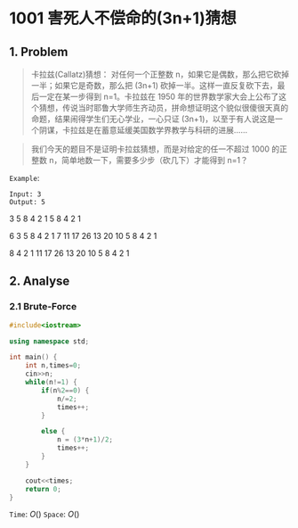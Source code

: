 # 1001 害死人不偿命的(3n+1)猜想

## 1. Problem

> 卡拉兹(Callatz)猜想：
> 对任何一个正整数 n，如果它是偶数，那么把它砍掉一半；如果它是奇数，那么把 (3n+1) 砍掉一半。这样一直反复砍下去，最后一定在某一步得到 n=1。卡拉兹在 1950 年的世界数学家大会上公布了这个猜想，传说当时耶鲁大学师生齐动员，拼命想证明这个貌似很傻很天真的命题，结果闹得学生们无心学业，一心只证 (3n+1)，以至于有人说这是一个阴谋，卡拉兹是在蓄意延缓美国数学界教学与科研的进展……

> 我们今天的题目不是证明卡拉兹猜想，而是对给定的任一不超过 1000 的正整数 n，简单地数一下，需要多少步（砍几下）才能得到 n=1？

`Example`:

```text
Input: 3
Output: 5
```

3 5 8 4 2 1
5 8 4 2 1

6 3 5 8 4 2 1
7 11 17 26 13 20 10 5 8 4 2 1

8 4 2 1
11 17 26 13 20 10 5 8 4 2 1

## 2. Analyse

### 2.1 Brute-Force

```cpp
#include<iostream>

using namespace std;

int main() {
    int n,times=0;
    cin>>n;
    while(n!=1) {
        if(n%2==0) {
            n/=2;
            times++;
        }

        else {
            n = (3*n+1)/2;
            times++;
        }
    }

    cout<<times;
    return 0;
}
```

`Time`: $O()$
`Space`: $O()$
